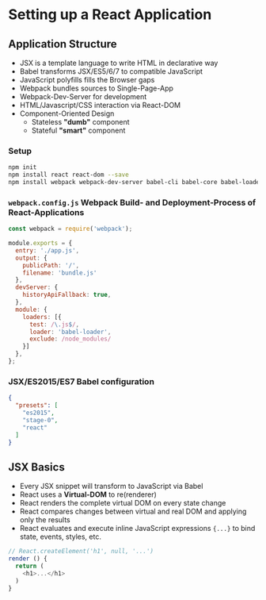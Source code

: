 # Setting up a React Application

## Application Structure

* JSX is a template language to write HTML in declarative way
* Babel transforms JSX/ES5/6/7 to compatible JavaScript
* JavaScript polyfills fills the Browser gaps
* Webpack bundles sources to Single-Page-App
* Webpack-Dev-Server for development
* HTML/Javascript/CSS interaction via React-DOM
* Component-Oriented Design
  * Stateless __"dumb"__ component
  * Stateful __"smart"__ component

### Setup

```bash
npm init
npm install react react-dom --save
npm install webpack webpack-dev-server babel-cli babel-core babel-loader babel-polyfill babel-preset-es2015 babel-preset-react babel-preset-stage-0 html-webpack-plugin css-loader style-loader --save-dev
```

### `webpack.config.js` Webpack Build- and Deployment-Process of React-Applications

```javascript
const webpack = require('webpack');

module.exports = {
  entry: './app.js',
  output: {
    publicPath: '/',
    filename: 'bundle.js'
  },
  devServer: {
    historyApiFallback: true,
  },
  module: {
    loaders: [{
      test: /\.js$/,
      loader: 'babel-loader',
      exclude: /node_modules/
    }]
  },
};
```

### JSX/ES2015/ES7 Babel configuration

```json
{
  "presets": [
    "es2015",
    "stage-0",
    "react"
  ]
}
```

## JSX Basics

* Every JSX snippet will transform to JavaScript via Babel
* React uses a __Virtual-DOM__ to re(renderer)
* React renders the complete virtual DOM on every state change
* React compares changes between virtual and real DOM and applying only the results
* React evaluates and execute inline JavaScript expressions `{...}` to bind state, events, styles, etc.

```javascript
// React.createElement('h1', null, '...')
render () {
  return (
    <h1>...</h1>
  )
}
```
